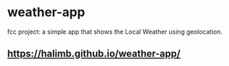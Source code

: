 # weather-app
fcc project: a simple app that shows the Local Weather using geolocation.

## https://halimb.github.io/weather-app/
